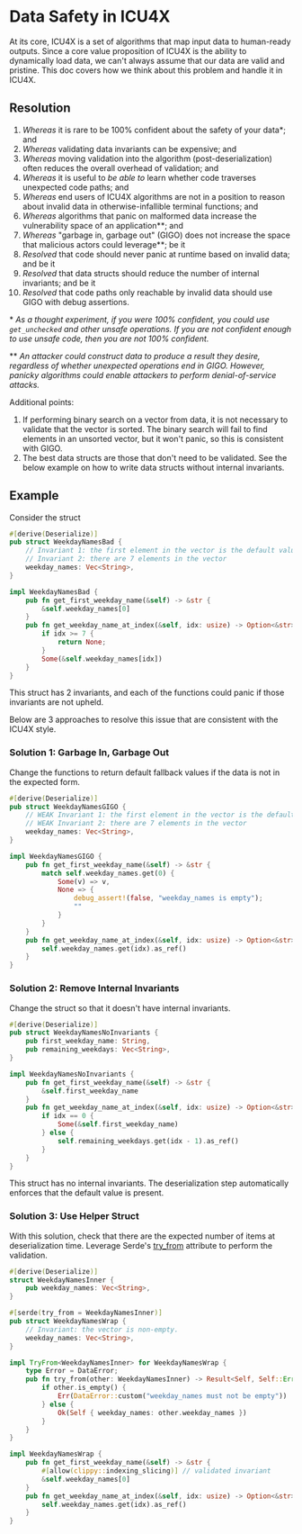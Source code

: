 Data Safety in ICU4X
====================

At its core, ICU4X is a set of algorithms that map input data to human-ready outputs. Since a core value proposition of ICU4X is the ability to dynamically load data, we can't always assume that our data are valid and pristine. This doc covers how we think about this problem and handle it in ICU4X.

## Resolution

1. _Whereas_ it is rare to be 100% confident about the safety of your data\*; and
1. _Whereas_ validating data invariants can be expensive; and
1. _Whereas_ moving validation into the algorithm (post-deserialization) often reduces the overall overhead of validation; and
1. _Whereas_ it is useful to _be able to_ learn whether code traverses unexpected code paths; and
1. _Whereas_ end users of ICU4X algorithms are not in a position to reason about invalid data in otherwise-infallible terminal functions; and
1. _Whereas_ algorithms that panic on malformed data increase the vulnerability space of an application\*\*; and
1. _Whereas_ "garbage in, garbage out" (GIGO) does not increase the space that malicious actors could leverage\*\*; be it
1. _Resolved_ that code should never panic at runtime based on invalid data; and be it
1. _Resolved_ that data structs should reduce the number of internal invariants; and be it
1. _Resolved_ that code paths only reachable by invalid data should use GIGO with debug assertions.

\* *As a thought experiment, if you were 100% confident, you could use `get_unchecked` and other unsafe operations. If you are not confident enough to use unsafe code, then you are not 100% confident.*

\*\* *An attacker could construct data to produce a result they desire, regardless of whether unexpected operations end in GIGO. However, panicky algorithms could enable attackers to perform denial-of-service attacks.*

Additional points:

1. If performing binary search on a vector from data, it is not necessary to validate that the vector is sorted. The binary search will fail to find elements in an unsorted vector, but it won't panic, so this is consistent with GIGO.
2. The best data structs are those that don't need to be validated. See the below example on how to write data structs without internal invariants.

## Example

Consider the struct

```rust
#[derive(Deserialize)]
pub struct WeekdayNamesBad {
    // Invariant 1: the first element in the vector is the default value
    // Invariant 2: there are 7 elements in the vector
    weekday_names: Vec<String>,
}

impl WeekdayNamesBad {
    pub fn get_first_weekday_name(&self) -> &str {
        &self.weekday_names[0]
    }
    pub fn get_weekday_name_at_index(&self, idx: usize) -> Option<&str> {
        if idx >= 7 {
            return None;
        }
        Some(&self.weekday_names[idx])
    }
}
```

This struct has 2 invariants, and each of the functions could panic if those invariants are not upheld.

Below are 3 approaches to resolve this issue that are consistent with the ICU4X style.

### Solution 1: Garbage In, Garbage Out

Change the functions to return default fallback values if the data is not in the expected form.

```rust
#[derive(Deserialize)]
pub struct WeekdayNamesGIGO {
    // WEAK Invariant 1: the first element in the vector is the default value
    // WEAK Invariant 2: there are 7 elements in the vector
    weekday_names: Vec<String>,
}

impl WeekdayNamesGIGO {
    pub fn get_first_weekday_name(&self) -> &str {
        match self.weekday_names.get(0) {
            Some(v) => v,
            None => {
                debug_assert!(false, "weekday_names is empty");
                ""
            }
        }
    }
    pub fn get_weekday_name_at_index(&self, idx: usize) -> Option<&str> {
        self.weekday_names.get(idx).as_ref()
    }
}
```

### Solution 2: Remove Internal Invariants

Change the struct so that it doesn't have internal invariants.

```rust
#[derive(Deserialize)]
pub struct WeekdayNamesNoInvariants {
    pub first_weekday_name: String,
    pub remaining_weekdays: Vec<String>,
}

impl WeekdayNamesNoInvariants {
    pub fn get_first_weekday_name(&self) -> &str {
        &self.first_weekday_name
    }
    pub fn get_weekday_name_at_index(&self, idx: usize) -> Option<&str> {
        if idx == 0 {
            Some(&self.first_weekday_name)
        } else {
            self.remaining_weekdays.get(idx - 1).as_ref()
        }
    }
}
```

This struct has no internal invariants. The deserialization step automatically enforces that the default value is present.

### Solution 3: Use Helper Struct

With this solution, check that there are the expected number of items at deserialization time. Leverage Serde's [try_from](https://serde.rs/container-attrs.html#try_from) attribute to perform the validation.

```rust
#[derive(Deserialize)]
struct WeekdayNamesInner {
    pub weekday_names: Vec<String>,
}

#[serde(try_from = WeekdayNamesInner)]
pub struct WeekdayNamesWrap {
    // Invariant: the vector is non-empty.
    weekday_names: Vec<String>,
}

impl TryFrom<WeekdayNamesInner> for WeekdayNamesWrap {
    type Error = DataError;
    pub fn try_from(other: WeekdayNamesInner) -> Result<Self, Self::Error> {
        if other.is_empty() {
            Err(DataError::custom("weekday_names must not be empty"))
        } else {
            Ok(Self { weekday_names: other.weekday_names })
        }
    }
}

impl WeekdayNamesWrap {
    pub fn get_first_weekday_name(&self) -> &str {
        #[allow(clippy::indexing_slicing)] // validated invariant
        &self.weekday_names[0]
    }
    pub fn get_weekday_name_at_index(&self, idx: usize) -> Option<&str> {
        self.weekday_names.get(idx).as_ref()
    }
}
```
